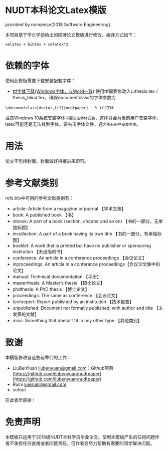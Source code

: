 # NUDT本科论文Latex模版

provided by nonsense(2018 Software Engineering).

本项目基于学长学姐给出的硕博论文模版进行修改。编译方式如下：

```
xelatex + bibtex + xelatex*2
```

# 依赖的字体

使用此模板需要下载安装配套字体：

+ [ttf字体下载(Windows字体，与Word一致)](https://github.com/TomHeaven/nudt_thesis/releases/download/v1.1/ttf.zip)
使用ttf需要修改入口thesis.tex / thesis_blind.tex，确保documentclass的字体参数为

```
\documentclass[doctor,ttf]{nudtpaper}   % ttf字体
```
注意Windows 10系统安装字体`不要双击字体安装`，这样只会为当前用户安装字体，latex可能还是无法找到字体。要右击字体文件，选`为所有用户安装字体`。


# 用法
论文不包括封面，封面做好拼接进来即可。



# 参考文献类别
refs.bib中可用的参考文献类别有：
+ article: Article from a magazine or journal 【学术文章】
+ book: A published book   【书】
+ inbook: A part of a book (section, chapter and so on)  【书的一部分，无单独标题】
+ incollection: A part of a book having its own title        【书的一部分，有单独标题】
+ booklet: A work that is printed but have no publisher or sponsoring institution 【未出版的书】
+ conference: An article in a conference proceedings    【会议论文】
+ inproceedings: An article in a conference proceedings【会议论文集中的论文】
+ manual: Technical documentation                             【手册】
+ masterthesis: A Master’s thesis                                【硕士论文】
+ phdthesis: A PhD thesis                                           【博士论文】
+ proceedings: The same as conference                       【会议论文】
+ techreport: Report published by an institution             【技术报告】
+ unpublished: Document not formally published, with author and title  【未发表的文献】
+ misc: Something that doesn’t fit in any other type       【其他类别】

# 致谢

本模版修改自这些前辈们的工作：

+ LiuBenYuan <liubenyuan@gmail.com>：Github项目[https://github.com/liubenyuan/nudtpaper](https://github.com/liubenyuan/nudtpaper)
+ Ruini <xueruini@gmail.com> 
+ sofoot

在此表示感谢！

# 免责声明

本模板只适用于2018级NUDT本科学员毕业论文。使用本模板产生的任何问题作者不承担任何直接或者间接责任。但作者会尽力帮助有需要的同学解决问题。

